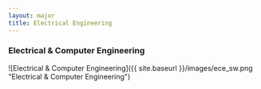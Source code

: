 ```yaml
---
layout: major
title: Electrical Engineering
---
```


### Electrical & Computer Engineering

![Electrical & Computer Engineering]({{ site.baseurl }}/images/ece_sw.png "Electrical & Computer Engineering")